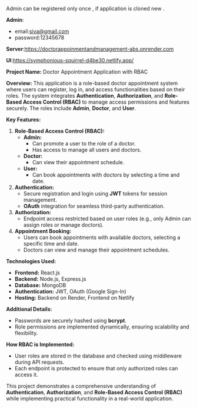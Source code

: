 Admin can be registered only once , if application is cloned new .

**Admin**:
- email:siva@gmail.com
- password:12345678
  
**Server**:https://doctorappoinmentandmanagement-abs.onrender.com

**UI**:https://symphonious-squirrel-d4be30.netlify.app/

**Project Name:** Doctor Appointment Application with RBAC

**Overview:**
This application is a role-based doctor appointment system where users can register, log in, and access functionalities based on their roles. The system integrates **Authentication**, **Authorization**, and **Role-Based Access Control (RBAC)** to manage access permissions and features securely. The roles include **Admin**, **Doctor**, and **User**.

**Key Features:**
1. **Role-Based Access Control (RBAC):**
   - **Admin:** 
     - Can promote a user to the role of a doctor.
     - Has access to manage all users and doctors.
   - **Doctor:** 
     - Can view their appointment schedule.
   - **User:** 
     - Can book appointments with doctors by selecting a time and date.
2. **Authentication:**
   - Secure registration and login using **JWT** tokens for session management.
   - **OAuth** integration for seamless third-party authentication.
3. **Authorization:**
   - Endpoint access restricted based on user roles (e.g., only Admin can assign roles or manage doctors).
4. **Appointment Booking:**
   - Users can book appointments with available doctors, selecting a specific time and date.
   - Doctors can view and manage their appointment schedules.

**Technologies Used:**
- **Frontend:** React.js
- **Backend:** Node.js, Express.js
- **Database:** MongoDB
- **Authentication:** JWT, OAuth (Google Sign-In)
- **Hosting:** Backend on Render, Frontend on Netlify

**Additional Details:**
- Passwords are securely hashed using **bcrypt**.
- Role permissions are implemented dynamically, ensuring scalability and flexibility.

**How RBAC is Implemented:**
- User roles are stored in the database and checked using middleware during API requests.
- Each endpoint is protected to ensure that only authorized roles can access it.

This project demonstrates a comprehensive understanding of **Authentication**, **Authorization**, and **Role-Based Access Control (RBAC)** while implementing practical functionality in a real-world application.
